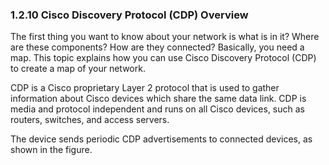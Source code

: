 ### 1.2.10 Cisco Discovery Protocol (CDP) Overview

The first thing you want to know about your network is what is in it? Where are these components? How are they connected? Basically, you need a map. This topic explains how you can use Cisco Discovery Protocol (CDP) to create a map of your network.

CDP is a Cisco proprietary Layer 2 protocol that is used to gather information about Cisco devices which share the same data link. CDP is media and protocol independent and runs on all Cisco devices, such as routers, switches, and access servers.

The device sends periodic CDP advertisements to connected devices, as shown in the figure.